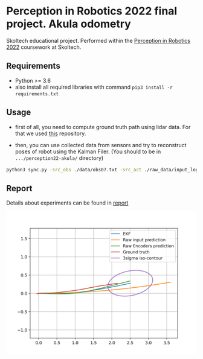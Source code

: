 # Perception in Robotics 2022 final project. Akula odometry

Skoltech educational project. Performed within the [Perception in Robotics 2022](https://github.com/SkoltechAI/Perception-in-Robotics-course-T3-2022-Skoltech) coursework at Skoltech.



## Requirements

* Python >= 3.6
* also install all required libraries with command `pip3 install -r requirements.txt`


## Usage

* first of all, you need to compute ground truth path using lidar data. For that we used [this](https://github.com/laboshinl/loam_velodyne) repository.


* then, you can use collected data from sensors and try to reconstruct poses of robot using the Kalman Filer. (You should to be in `.../perception22-akula/` directory)

```bash
python3 sync.py -src_obs ./data/obs07.txt -src_act ./raw_data/input_log07.txt -save_to ./output
```

## Report

Details about experiments can be found in [report](perception22_akula.pdf)

<p align="center">
  <img src="output/plot.png" />
</p>
